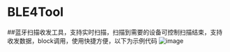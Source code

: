 # BLE4Tool
##蓝牙扫描收发工具，支持实时扫描，扫描到需要的设备可控制扫描结束，支持收发数据，block调用，使用快捷方便，以下为示例代码
![image](https://github.com/sunxiaodong1991/BLE4Tool/blob/master/function.png)
